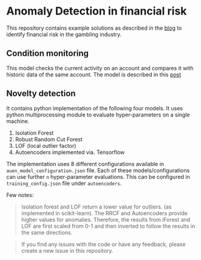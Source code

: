 # Anomaly Detection in financial risk
This repository contains example solutions as described in the [blog](https://rajat-bhardwaj.github.io/) to identify financial risk in the gambling industry.

## Condition monitoring
This model checks the current activity on an account and compares it with historic data of the same account. The model is described in this [post](https://rajat-bhardwaj.github.io/2020/01/04/aml-anomaly-detection.html)


## Novelty detection
It contains python implementation of the following four models. It uses python multiprocessing module to evaluate hyper-parameters on a single machine.

1. Isolation Forest
2. Robust Random Cut Forest
3. LOF (local outlier factor)
4. Autoencoders implemented via. Tensorflow

The implementation uses 8 different configurations available in `auen_model_configuration.json` file. Each of these models/configurations can use further `n` hyper-parameter evaluations. This can be configured in `training_config.json` file under `autoencoders`.


Few notes:
> Isolation forest and LOF return a lower value for outliers. (as implemented in scikit-learn). The RRCF and Autoencoders provide higher values for anomalies. Therefore, the results from iForest and LOF are first scaled from 0-1 and then inverted to follow the results in the same directions.

> If you find any issues with the code or have any feedback, please create a new issue in this repository.
